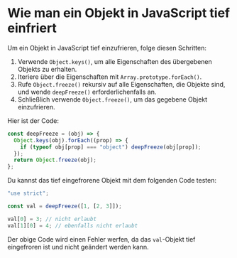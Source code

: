 # Wie man ein Objekt in JavaScript tief einfriert

Um ein Objekt in JavaScript tief einzufrieren, folge diesen Schritten:

1. Verwende `Object.keys()`, um alle Eigenschaften des übergebenen Objekts zu erhalten.
2. Iteriere über die Eigenschaften mit `Array.prototype.forEach()`.
3. Rufe `Object.freeze()` rekursiv auf alle Eigenschaften, die Objekte sind, und wende `deepFreeze()` erforderlichenfalls an.
4. Schließlich verwende `Object.freeze()`, um das gegebene Objekt einzufrieren.

Hier ist der Code:

```js
const deepFreeze = (obj) => {
  Object.keys(obj).forEach((prop) => {
    if (typeof obj[prop] === "object") deepFreeze(obj[prop]);
  });
  return Object.freeze(obj);
};
```

Du kannst das tief eingefrorene Objekt mit dem folgenden Code testen:

```js
"use strict";

const val = deepFreeze([1, [2, 3]]);

val[0] = 3; // nicht erlaubt
val[1][0] = 4; // ebenfalls nicht erlaubt
```

Der obige Code wird einen Fehler werfen, da das `val`-Objekt tief eingefroren ist und nicht geändert werden kann.

